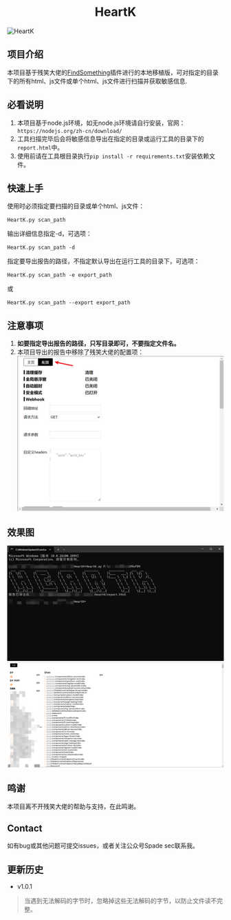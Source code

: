 <h1 align="center">HeartK</h1>

![HeartK](https://socialify.git.ci/0xsdeo/HeartK/image?description=1&font=Jost&forks=1&logo=https%3A%2F%2Favatars.githubusercontent.com%2Fu%2F174475975%3Fv%3D4&owner=1&pattern=Floating+Cogs&stargazers=1&theme=Dark)

## 项目介绍

本项目基于残笑大佬的<a href="https://github.com/momosecurity/FindSomething">FindSomething</a>插件进行的本地移植版，可对指定的目录下的所有html、js文件或单个html、js文件进行扫描并获取敏感信息.

## 必看说明

1. 本项目基于node.js环境，如无node.js环境请自行安装，官网：`https://nodejs.org/zh-cn/download/`
2. 工具扫描完毕后会将敏感信息导出在指定的目录或运行工具的目录下的`report.html`中。
3. 使用前请在工具根目录执行`pip install -r requirements.txt`安装依赖文件。

## 快速上手

使用时必须指定要扫描的目录或单个html、js文件：
```shell
HeartK.py scan_path
```

输出详细信息指定-d，可选项：
```shell
HeartK.py scan_path -d
```

指定要导出报告的路径，不指定默认导出在运行工具的目录下，可选项：
```shell
HeartK.py scan_path -e export_path
```
或
```shell
HeartK.py scan_path --export export_path
```

## 注意事项

1. **如要指定导出报告的路径，只写目录即可，不要指定文件名。**
2. 本项目导出的报告中移除了残笑大佬的配置项：
![1737379288373](image/README/1737379288373.png)

## 效果图

![1737378610051](image/README/1737378610051.png)
![1737378564084](image/README/1737378564084.png)

## 鸣谢

本项目离不开残笑大佬的帮助与支持，在此鸣谢。

## Contact

如有bug或其他问题可提交issues，或者关注公众号Spade sec联系我。

## 更新历史

- v1.0.1

> 当遇到无法解码的字节时，忽略掉这些无法解码的字节，以防止文件读不完整。